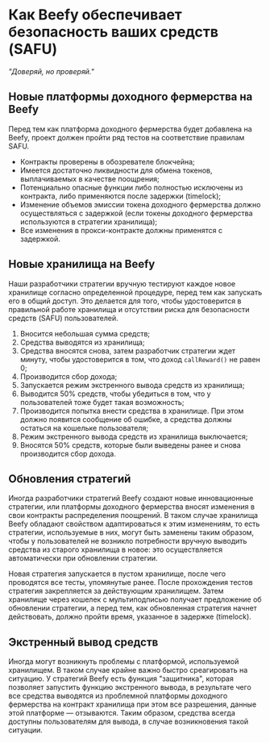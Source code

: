 # Как Beefy обеспечивает безопасность ваших средств (SAFU) 

_"Доверяй, но проверяй."_

## Новые платформы доходного фермерства на Beefy

Перед тем как платформа доходного фермерства будет добавлена на Beefy, проект должен пройти ряд тестов на соответствие правилам SAFU. 

* Контракты проверены в обозревателе блокчейна;
* Имеется достаточно ликвидности для обмена токенов, выплачиваемых в качестве поощрения;
* Потенциально опасные функции либо полностью исключены из контракта, либо применяются после задержки (timelock);
* Изменение объемов эмиссии токена доходного фермерства должно осуществляться с задержкой (если токены доходного фермерства используются в стратегии хранилища);
* Все изменения в прокси-контракте должны применятся с задержкой.

## Новые хранилища на Beefy

Наши разработчики стратегии вручную тестируют каждое новое хранилище согласно определенной процедуре, перед тем как запускать его в общий доступ. Это делается для того, чтобы удостоверится в правильной работе хранилища и отсутствии риска для безопасности средств (SAFU) пользователей.

1) Вносится небольшая сумма средств;
2) Средства выводятся из хранилища;
3) Средства вносятся снова, затем разработчик стратегии ждет минуту, чтобы удостоверится в том, что доход `callReward()` не равен 0;
4) Производится сбор дохода;
5) Запускается режим экстренного вывода средств из хранилища;
6) Выводится 50% средств, чтобы убедиться в том, что у пользователей тоже будет такая возможность;
7) Производится попытка внести средства в хранилище. При этом должно появится сообщение об ошибке, а средства должны остаться на кошельке пользователя;
8) Режим экстренного вывода средств из хранилища выключается;
9) Вносятся 50% средств, которые были выведены ранее и снова производится сбор дохода.

## Обновления стратегий

Иногда разработчики стратегий Beefy создают новые инновационные стратегии, или платформы доходного фермерства вносят изменения в свои контракты распределения поощрений. В таком случае хранилища Beefy обладают свойством адаптироваться к этим изменениям, то есть стратегии, используемые в них, могут быть заменены таким образом, чтобы у пользователей не возникло потребности вручную выводить средства из старого хранилища в новое: это осуществляется автоматически при обновлении стратегии. 

Новая стратегия запускается в пустом хранилище, после чего проводятся все тесты, упомянутые ранее. После прохождения тестов стратегия закрепляется за действующим хранилищем.
Затем хранилище через кошелек с мультиподписью получает предложение об обновлении стратегии, а перед тем, как обновленная стратегия начнет действовать, должно пройти время, указанное в задержке (timelock).

## Экстренный вывод средств

Иногда могут возникнуть проблемы с платформой, используемой хранилищем. В таком случае крайне важно быстро среагировать на ситуацию. У стратегий Beefy есть функция "защитника", которая позволяет запустить функцию экстренного вывода, в результате чего все средства выводятся из проблемной платформы доходного фермерства на контракт хранилища при этом все разрешения, данные этой платформе — отзываются. Таким образом, средства всегда доступны пользователям для вывода, в случае возникновения такой ситуации.
